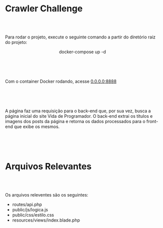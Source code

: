 <p align="center"><h1>Crawler Challenge</h1></p>

<br>
<br>

<p>Para rodar o projeto, execute o seguinte comando a partir do diretório raiz do projeto:<p>

<p align="center">docker-compose up -d</p>

<br>
<br>
<br>

<p>Com o container Docker rodando, acesse <a href="http://0.0.0.0:8888" target="_blank">0.0.0.0:8888</a><p>
    
<br>
<br>
<br>

<p>A página faz uma requisição para o back-end que, por sua vez, busca a página inicial do site Vida de Programador. O back-end extrai os títulos e imagens dos posts da página e retorna os dados processados para o front-end que exibe os mesmos.<p>
    
<br>
<br>
<br>

<p align="center"><h1>Arquivos Relevantes</h1></p>

<br>
<br>

<p>Os arquivos releventes são os seguintes:<p>

<p>
	<ul>
		<li>routes/api.php</li>
		<li>public/js/logica.js</li>
		<li>public/css/estilo.css</li>
		<li>resources/views/index.blade.php</li>
	</ul>
</p>
